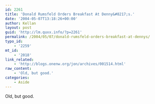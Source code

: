 ```yaml
---
id: 2261
title: 'Donald Rumsfeld Orders Breakfast At Denny&#8217;s.'
date: '2004-05-07T13:18:26+00:00'
author: Kellan
layout: post
guid: 'http://lm.quxx.info/?p=2261'
permalink: /2004/05/07/donald-rumsfeld-orders-breakfast-at-dennys/
typo_id:
    - '2259'
mt_id:
    - '2018'
link_related:
    - 'http://blogs.onenw.org/jon/archives/001514.html'
raw_content:
    - 'Old, but good.'
categories:
    - Aside
---
```


Old, but good.